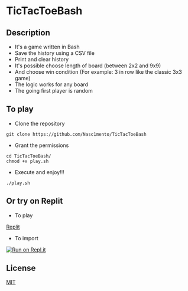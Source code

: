 # TicTacToeBash


## Description
- It's a game written in Bash
- Save the history using a CSV file
- Print and clear history
- It's possible choose length of board (between 2x2 and 9x9)
- And choose win condition (For example: 3 in row like the classic 3x3 game)
- The logic works for any board
- The going first player is random





## To play
- Clone the repository
```
git clone https://github.com/Nasc1mento/TicTacToeBash
```
- Grant the permissions
```
cd TicTacToeBash/
chmod +x play.sh
```
- Execute and enjoy!!!
```
./play.sh
```
## Or try on Replit
- To play

[Replit](https://replit.com/@AdryanReis/TicTacToeBash?v=1)

- To import

[![Run on Repl.it](https://repl.it/badge/github/Nasc1mento/TictacToeBash)](https://replit.com/@AdryanReis/TicTacToeBash?v=1)

## License
[MIT](https://github.com/Nasc1mento/TicTacToeBash/blob/main/LICENSE)
